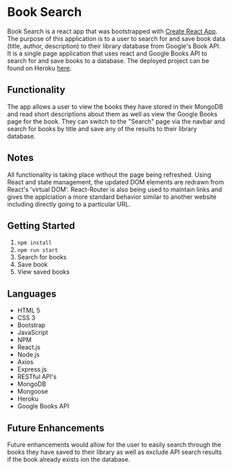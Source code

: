 # Book Search

Book Search is a react app that was bootstrapped with [Create React App](https://github.com/facebook/create-react-app). The purpose of this application is to a user to search for and save book data (title, author, description) to their library database from Google's Book API. It is a single page application that uses react and Google Books API to search for and save books to a database. The deployed project can be found on Heroku [here](https://radiant-cliffs-59967.herokuapp.com/).

## Functionality

The app allows a user to view the books they have stored in their MongoDB and read short descriptions about them as well as view the Google Books page for the book. They can switch to the "Search" page via the navbar and search for books by title and save any of the results to their library database.

## Notes

All functionality is taking place without the page being refreshed. Using React and state management, the updated DOM elements are redrawn from React's 'virtual DOM'. React-Router is also being used to maintain links and gives the applciation a more standard behavior similar to another website including directly going to a particular URL.

## Getting Started

1. `npm install`
2. `npm run start`
3. Search for books
4. Save book
5. View saved books

## Languages
- HTML 5
- CSS 3
- Bootstrap
- JavaScript
- NPM
- React.js
- Node.js
- Axios
- Express.js
- RESTful API's
- MongoDB
- Mongoose
- Heroku
- Google Books API

## Future Enhancements
Future enhancements would allow for the user to easily search through the books they have saved to their library as well as exclude API search results if the book already exists ion the database.
